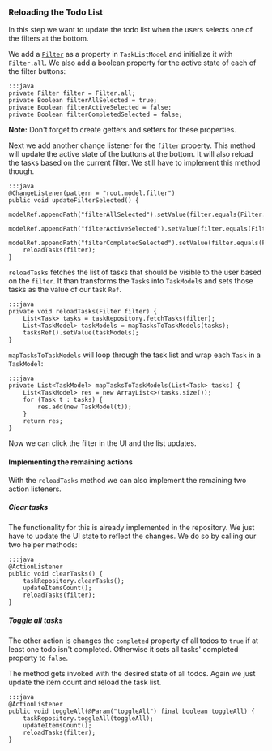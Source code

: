 ### Reloading the Todo List

In this step we want to update the todo list when the users selects one of the filters at the bottom.

We add a [`Filter`][1] as a property in `TaskListModel` and initialize it with `Filter.all`.
We also add a boolean property for the active state of each of the filter buttons:

    :::java
    private Filter filter = Filter.all;
    private Boolean filterAllSelected = true;
    private Boolean filterActiveSelected = false;
    private Boolean filterCompletedSelected = false;
    
<div class="alert alert-info">
    <strong>Note:</strong>
    Don't forget to create getters and setters for these properties.
</div>


Next we add another change listener for the `filter` property.
This method will update the active state of the buttons at the bottom.
It will also reload the tasks based on the current filter.
We still have to implement this method though.

    :::java
    @ChangeListener(pattern = "root.model.filter")
    public void updateFilterSelected() {
        modelRef.appendPath("filterAllSelected").setValue(filter.equals(Filter.all));
        modelRef.appendPath("filterActiveSelected").setValue(filter.equals(Filter.active));
        modelRef.appendPath("filterCompletedSelected").setValue(filter.equals(Filter.completed));
        reloadTasks(filter);
    }

`reloadTasks` fetches the list of tasks that should be visible to the user based on the `filter`.
It than transforms the `Task`s into `TaskModel`s and
sets those tasks as the value of our task `Ref`.

    :::java
    private void reloadTasks(Filter filter) {
        List<Task> tasks = taskRepository.fetchTasks(filter);
        List<TaskModel> taskModels = mapTasksToTaskModels(tasks);
        tasksRef().setValue(taskModels);
    }
    
`mapTasksToTaskModels` will loop through the task list and wrap each `Task` in a `TaskModel`:

    :::java
    private List<TaskModel> mapTasksToTaskModels(List<Task> tasks) {
        List<TaskModel> res = new ArrayList<>(tasks.size());
        for (Task t : tasks) {
            res.add(new TaskModel(t));
        }
        return res;
    }
    
Now we can click the filter in the UI and the list updates.

#### Implementing the remaining actions

With the `reloadTasks` method we can also implement the remaining two action listeners.

##### Clear tasks

The functionality for this is already implemented in the repository.
We just have to update the UI state to reflect the changes.
We do so by calling our two helper methods:

    :::java
    @ActionListener
    public void clearTasks() {
        taskRepository.clearTasks();
        updateItemsCount();
        reloadTasks(filter);
    }
    
##### Toggle all tasks

The other action is changes the `completed` property of all todos to `true` if at least one todo isn't completed.
Otherwise it sets all tasks' completed property to `false`.

The method gets invoked with the desired state of all todos.
Again we just update the item count and reload the task list.

    :::java
    @ActionListener
    public void toggleAll(@Param("toggleAll") final boolean toggleAll) {
        taskRepository.toggleAll(toggleAll);
        updateItemsCount();
        reloadTasks(filter);
    }

[1]: #linktofilter
